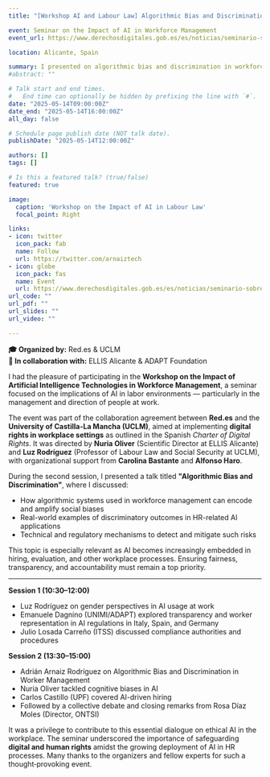 ```yaml
---
title: "[Workshop AI and Labour Law] Algorithmic Bias and Discrimination in Workforce Management (Spanish)"

event: Seminar on the Impact of AI in Workforce Management
event_url: https://www.derechosdigitales.gob.es/es/noticias/seminario-sobre-el-impacto-del-uso-de-tecnologias-de-inteligencia-artificial-para-la-direccion-de-personas-en-el-trabajo

location: Alicante, Spain

summary: I presented on algorithmic bias and discrimination in workforce management at a seminar organized by Red.es, UCLM, ELLIS Alicante, and Fundación ADAPT, exploring how AI systems can impact digital rights at work.
#abstract: ""

# Talk start and end times.
#   End time can optionally be hidden by prefixing the line with `#`.
date: "2025-05-14T09:00:00Z"
date_end: "2025-05-14T16:00:00Z"
all_day: false

# Schedule page publish date (NOT talk date).
publishDate: "2025-05-14T12:00:00Z"

authors: []
tags: []

# Is this a featured talk? (true/false)
featured: true

image:
  caption: 'Workshop on the Impact of AI in Labour Law'
  focal_point: Right

links:
- icon: twitter
  icon_pack: fab
  name: Follow
  url: https://twitter.com/arnaiztech
- icon: globe
  icon_pack: fas
  name: Event
  url: https://www.derechosdigitales.gob.es/es/noticias/seminario-sobre-el-impacto-del-uso-de-tecnologias-de-inteligencia-artificial-para-la-direccion-de-personas-en-el-trabajo
url_code: ""
url_pdf: ""
url_slides: ""
url_video: ""

---
```


**🎓 Organized by:** Red.es & UCLM  
**🔬 In collaboration with:** ELLIS Alicante & ADAPT Foundation  


I had the pleasure of participating in the **Workshop on the Impact of Artificial Intelligence Technologies in Workforce Management**, a seminar focused on the implications of AI in labor environments — particularly in the management and direction of people at work.

The event was part of the collaboration agreement between **Red.es** and the **University of Castilla-La Mancha (UCLM)**, aimed at implementing **digital rights in workplace settings** as outlined in the Spanish *Charter of Digital Rights*. It was directed by **Nuria Oliver** (Scientific Director at ELLIS Alicante) and **Luz Rodríguez** (Professor of Labour Law and Social Security at UCLM), with organizational support from **Carolina Bastante** and **Alfonso Haro**.

During the second session, I presented a talk titled **"Algorithmic Bias and Discrimination"**, where I discussed:

- How algorithmic systems used in workforce management can encode and amplify social biases  
- Real-world examples of discriminatory outcomes in HR-related AI applications  
- Technical and regulatory mechanisms to detect and mitigate such risks  

This topic is especially relevant as AI becomes increasingly embedded in hiring, evaluation, and other workplace processes. Ensuring fairness, transparency, and accountability must remain a top priority.

--- 

**Session 1 (10:30–12:00)**  
- Luz Rodríguez on gender perspectives in AI usage at work  
- Emanuele Dagnino (UNIMI/ADAPT) explored transparency and worker representation in AI regulations in Italy, Spain, and Germany  
- Julio Losada Carreño (ITSS) discussed compliance authorities and procedures  

**Session 2 (13:30–15:00)**  
- Adrián Arnaiz Rodríguez on Algorithmic Bias and Discrimination in Worker Management
- Nuria Oliver tackled cognitive biases in AI  
- Carlos Castillo (UPF) covered AI-driven hiring  
- Followed by a collective debate and closing remarks from Rosa Díaz Moles (Director, ONTSI)


It was a privilege to contribute to this essential dialogue on ethical AI in the workplace. The seminar underscored the importance of safeguarding **digital and human rights** amidst the growing deployment of AI in HR processes. Many thanks to the organizers and fellow experts for such a thought‑provoking event.


